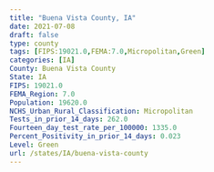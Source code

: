 ```yaml
---
title: "Buena Vista County, IA"
date: 2021-07-08
draft: false
type: county
tags: [FIPS:19021.0,FEMA:7.0,Micropolitan,Green]
categories: [IA]
County: Buena Vista County
State: IA
FIPS: 19021.0
FEMA_Region: 7.0
Population: 19620.0
NCHS_Urban_Rural_Classification: Micropolitan
Tests_in_prior_14_days: 262.0
Fourteen_day_test_rate_per_100000: 1335.0
Percent_Positivity_in_prior_14_days: 0.023
Level: Green
url: /states/IA/buena-vista-county
---
```



